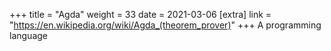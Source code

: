 +++
title = "Agda"
weight = 33
date = 2021-03-06
[extra]
link = "https://en.wikipedia.org/wiki/Agda_(theorem_prover)"
+++
A programming language

